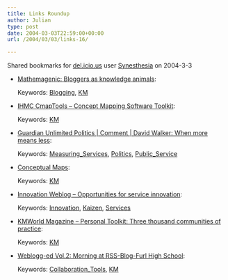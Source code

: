 ```yaml
---
title: Links Roundup
author: Julian
type: post
date: 2004-03-03T22:59:00+00:00
url: /2004/03/03/links-16/

---
```

Shared bookmarks for [del.icio.us][1] user  [Synesthesia][2] on 2004-3-3



<!--more-->

  * [Mathemagenic: Bloggers as knowledge animals][3]:
   
    Keywords: [Blogging][4], [KM][5]
  * [IHMC CmapTools &#8211; Concept Mapping Software Toolkit][6]:
   
    Keywords: [KM][5]
  * [Guardian Unlimited Politics | Comment | David Walker: When more means less][7]:
   
    Keywords: [Measuring_Services][8], [Politics][9], [Public_Service][10]
  * [Conceptual Maps][11]:
   
    Keywords: [KM][5]
  * [Innovation Weblog &#8211; Opportunities for service innovation][12]:
   
    Keywords: [Innovation][13], [Kaizen][14], [Services][15]
  * [KMWorld Magazine &#8211; Personal Toolkit: Three thousand communities of practice][16]:
   
    Keywords: [KM][5]
  * [Weblogg-ed Vol.2: Morning at RSS-Blog-Furl High School][17]:
   
    Keywords: [Collaboration_Tools][18], [KM][5]

 [1]: https://del.icio.us/
 [2]: https://del.icio.us/synesthesia
 [3]: https://blog.mathemagenic.com/2004/03/03.html#a1108 "https://blog.mathemagenic.com/2004/03/03.html#a1108"
 [4]: https://del.icio.us/synesthesia/Blogging
 [5]: https://del.icio.us/synesthesia/KM
 [6]: https://cmap.ihmc.us/ "https://cmap.ihmc.us/"
 [7]: https://politics.guardian.co.uk/comment/story/0,9115,1149583,00.html "https://politics.guardian.co.uk/comment/story/0,9115,1149583,00.html"
 [8]: https://del.icio.us/synesthesia/Measuring_Services
 [9]: https://del.icio.us/synesthesia/Politics
 [10]: https://del.icio.us/synesthesia/Public_Service
 [11]: https://www.infovis.net/E-zine/2004/num_141.htm "https://www.infovis.net/E-zine/2004/num_141.htm"
 [12]: https://www.innovationtools.com/weblog/innovationblog-detail.asp?ArticleID=379 "https://www.innovationtools.com/weblog/innovationblog-detail.asp?ArticleID=379"
 [13]: https://del.icio.us/synesthesia/Innovation
 [14]: https://del.icio.us/synesthesia/Kaizen
 [15]: https://del.icio.us/synesthesia/Services
 [16]: https://www.kmworld.com/publications/magazine/index.cfm?action=readarticle&Article_ID=1686&Publication_ID=105 "https://www.kmworld.com/publications/magazine/index.cfm?action=readarticle&Article_ID=1686&Publication_ID=105"
 [17]: https://www.weblogg-ed.com/2004/03/03#a1475 "https://www.weblogg-ed.com/2004/03/03#a1475"
 [18]: https://del.icio.us/synesthesia/Collaboration_Tools